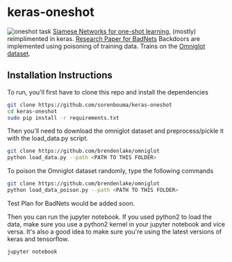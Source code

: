 # keras-oneshot
![oneshot task](images/task_25.png)
[Siamese Networks for one-shot learning,](https://www.cs.cmu.edu/~rsalakhu/papers/oneshot1.pdf)  (mostly) reimplimented in keras.
[Research Paper for BadNets](https://arxiv.org/pdf/1708.06733) Backdoors are implemented using poisoning of training data.
Trains on the [Omniglot dataset]( https://github.com/brendenlake/omniglot).



## Installation Instructions


To run, you'll first have to clone this repo and install the dependencies

```bash
git clone https://github.com/sorenbouma/keras-oneshot
cd keras-oneshot
sudo pip install -r requirements.txt

```


Then you'll need to download the omniglot dataset and preprocess/pickle it with the load_data.py script.
```bash
git clone https://github.com/brendenlake/omniglot
python load_data.py --path <PATH TO THIS FOLDER>
```

To poison the Omniglot dataset randomly, type the following commands
```bash
git clone https://github.com/brendenlake/omniglot
python load_data_poison.py --path <PATH TO THIS FOLDER>
```
Test Plan for BadNets would be added soon.

Then you can run the jupyter notebook. If you used python2 to load the data, make sure you use a python2 kernel in your jupyter notebook and vice versa. It's also a good idea to make sure you're using the latest versions of keras and tensorflow.
```bash
jupyter notebook
```

